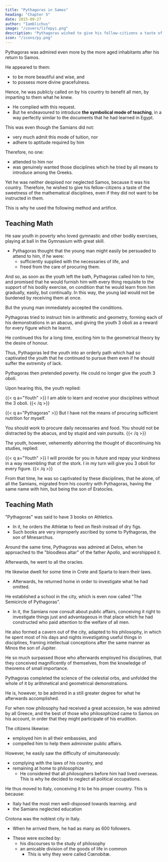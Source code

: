 ```yaml
---
title: "Pythagoras in Samos"
heading: "Chapter 5"
date: 2015-09-27
author: "Iamblichus"
image: "/covers/lifepyi.png"
description: "Pythagoras wished to give his fellow-citizens a taste of the sweetness of the mathematical disciplines, even if they did not want to be instructed in them"
icon: "/icons/py.png"
---
```




Pythagoras was admired even more by the more aged inhabitants after his return to Samos. <!-- /  he was not less admired than before.  -->

He appeared to them:
- to be more beautiful and wise, and
- to possess more divine gracefulness.

Hence, he was publicly called on by his country to benefit all men, by imparting to them what he knew. 
- He complied with this request. 
- But he endeavoured to introduce **the symbolical mode of teaching**, in a way perfectly similar to the documents that he had learned in Egypt.

This was even though the Samians did not:
- very much admit this mode of tuition, nor
- adhere to aptitude required by him

Therefore, no one:
- attended to him nor 
- was genuinely wanted those disciplines <!-- 14 --> which he tried by all means to introduce among the Greeks.

Yet he was neither despised nor neglected Samos, because it was his country. Therefore, he wished to give his fellow-citizens a taste of the sweetness of the mathematical disciplines, even if they did not want to be instructed in them. 

This is why he used the following method and artifice. 


## Teaching Math

He saw youth in poverty who loved gymnastic and other bodily exercises, playing at ball in the Gymnasium with great skill. <!--  aptness and facility,  -->
- Pythagoras thought that the young man might easily be persuaded to attend to him, if he were:
  - sufficiently supplied with the necessaries of life, and
  - freed from the care of procuring them. 

And so, as soon as the youth left the bath, Pythagoras called him to him, and promised that he would furnish him with every thing requisite to the support of his bodily exercise, on condition that he would learn from him gradually, easily, but continually. In this way, the young lad would not be burdened by receiving them at once. <!-- , certain disciplines, which he said he had learnt from the Barbarians in his youth, but which now began to desert him through forgetfulness and the incursions of old age.  -->

But the young man immediately accepted the conditions. <!-- , through the hope of having necessary support.  -->

Pythagoras tried to instruct him in <!-- the disciplines of --> arithmetic and geometry, forming each of his demonstrations in an abacus, and giving the youth 3 oboli as a reward for every figure which he learnt. 

He continued this for a long time, exciting him to the geometrical theory by the desire of honour.

<!-- ; diligently, and in the best order, giving him (as we have said) three oboli for every figure which he apprehended.  -->

<!--  observed that the elegance, sweetness, and connexion of these disciplines, to which  -->

Thus, Pythagoras led the youth into an orderly path which had so captivated the youth that he continued to pursue them even if he should suffer the extremity of lack. 

Pythagoras then pretended poverty. He could no longer give the youth 3 oboli. 

Upon hearing this, the youth replied:

{{< q a="Youth" >}}
I am able to learn and receive your disciplines without the 3 oboli.
{{< /q >}}


{{< q a="Pythagoras" >}}
But I have not the means of procuring sufficient nutrition for myself.

You should work to procure daily necessaries and food. You should not be distracted by the abacus, and by stupid and vain pursuits.
{{< /q >}}


The youth, however, vehemently abhorring the thought of discontinuing his studies, replied:

{{< q a="Youth" >}}
I will provide for you in future and repay your kindness in a way resembling that of the stork. I in my turn will give you 3 oboli for every figure. 
{{< /q >}}

From that time, he was so captivated by these disciplines, that he alone, of all the Samians, migrated from his<!--  16 --> country with Pythagoras, having the same name with him, but being the son of Eratocles. 


## Teaching Math

"Pythagoras" was said to have 3 books on Athletics. 
- In it, he orders the Athletæ to feed on flesh instead of dry figs.
- Such books are very improperly ascribed by some to Pythagoras, the son of Mnesarchus. 

Around the same time, Pythagoras was admired at Delos, when he approached to the "bloodless altar" of the father Apollo, and worshipped it. 

Afterwards, he went to all the oracles. 

He likewise dwelt for some time in Crete and Sparta to learn their laws. <!-- ; and, having been an auditor and learner of all these, --> 
- Afterwards, he returned home in order to investigate what he had omitted. 

He established a school in the city, which is even now called "The Semicircle of Pythagoras". 
- In it, the Samians now consult about public affairs, conceiving it right to investigate things just and advantageous in that place which he had constructed who paid attention to the welfare of all men. 

He also formed a cavern out of the city, adapted to his philosophy, in which he spent most of his days and nights investigating useful things in disciplines, framing intellectual conceptions after the same manner as Minos the son of Jupiter. 

He so much surpassed those who afterwards employed his disciplines, that they <!-- 17 --> conceived magnificently of themselves, from the knowledge of theorems of small importance. 

Pythagoras completed the science of the celestial orbs, and unfolded the whole of it by arithmetical and geometrical demonstrations. 

He is, however, to be admired in a still greater degree for what he afterwards accomplished. 

For when now philosophy had received a great accession, he was admired by all Greece, and the best of those who philosophized came to Samos on his account, in order that they might participate of his erudition. 

The citizens likewise:
- employed him in all their embassies, and 
- compelled him to help them <!-- unite with them in the --> administer public affairs. 

However, he easily saw the difficulty of simultaneously:
- complying with the laws of his country, and
- remaining at home to philosophize
  - He considered that all philosophers before him had lived overseas. This is why he decided to neglect all political occupations.


He thus moved to Italy, conceiving it to be his proper country. This is because:
- Italy had the most men well-disposed towards learning. and
- the Samians neglected education

Crotona was the noblest city in Italy. 
- When he arrived there, he had as many as 600 followers.
<!-- And such was the success of his journey, that on his arrival at ,   who --> 
- These were excited by: <!-- not only --> 
  - his discourses <!-- 18 --> to the study of philosophy
  - an amicable division of the goods of life in common
    - This is why they were called Cœnobitæ.
